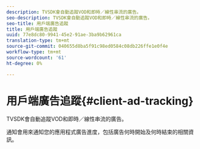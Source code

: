 ```yaml
---
description: TVSDK會自動追蹤VOD和即時／線性串流的廣告。
seo-description: TVSDK會自動追蹤VOD和即時／線性串流的廣告。
seo-title: 用戶端廣告追蹤
title: 用戶端廣告追蹤
uuid: 77e8dc80-9941-45e2-91ae-3ba9b62961ca
translation-type: tm+mt
source-git-commit: 040655d8ba5f91c98ed0584c08db226ffe1e0f4e
workflow-type: tm+mt
source-wordcount: '61'
ht-degree: 0%

---
```



# 用戶端廣告追蹤{#client-ad-tracking}

TVSDK會自動追蹤VOD和即時／線性串流的廣告。

通知會用來通知您的應用程式廣告進度，包括廣告何時開始及何時結束的相關資訊。
